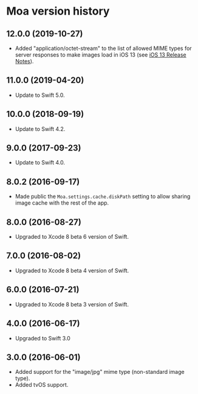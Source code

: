 # Moa version history


## 12.0.0 (2019-10-27)

* Added "application/octet-stream" to the list of allowed MIME types for server responses to make images load in iOS 13 (see [iOS 13 Release Notes](https://developer.apple.com/documentation/ios_ipados_release_notes/ios_13_release_notes)).


## 11.0.0 (2019-04-20)

* Update to Swift 5.0.


## 10.0.0 (2018-09-19)

* Update to Swift 4.2.


## 9.0.0 (2017-09-23)

* Update to Swift 4.0.

## 8.0.2 (2016-09-17)

* Made public the `Moa.settings.cache.diskPath` setting to allow sharing image cache with the rest of the app.

## 8.0.0 (2016-08-27)

* Upgraded to Xcode 8 beta 6 version of Swift.

## 7.0.0 (2016-08-02)

* Upgraded to Xcode 8 beta 4 version of Swift.

## 6.0.0 (2016-07-21)

* Upgraded to Xcode 8 beta 3 version of Swift.

## 4.0.0 (2016-06-17)

* Upgraded to Swift 3.0


## 3.0.0 (2016-06-01)

* Added support for the "image/jpg" mime type (non-standard image type).
* Added tvOS support.
